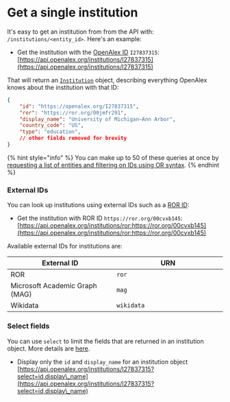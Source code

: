 # Get a single institution

It's easy to get an institution from from the API with: `/institutions/<entity_id>`. Here's an example:

* Get the institution with the [OpenAlex ID](./#the-openalex-id) `I27837315`:\
  [https://api.openalex.org/institutions/I27837315](https://api.openalex.org/institutions/I27837315)

That will return an [`Institution`](broken-reference) object, describing everything OpenAlex knows about the institution with that ID:

```json
{
    "id": "https://openalex.org/I27837315",
    "ror": "https://ror.org/00jmfr291",
    "display_name": "University of Michigan–Ann Arbor",
    "country_code": "US",
    "type": "education",
    // other fields removed for brevity
}
```

{% hint style="info" %}
You can make up to 50 of these queries at once by [requesting a list of entities and filtering on IDs using OR syntax](broken-reference).
{% endhint %}

### External IDs

You can look up institutions using external IDs such as a [ROR ID](https://ror.org/):

* Get the institution with ROR ID `https://ror.org/00cvxb145`:\
  [https://api.openalex.org/institutions/ror:https://ror.org/00cvxb145](https://api.openalex.org/institutions/ror:https://ror.org/00cvxb145)

Available external IDs for institutions are:

<table><thead><tr><th width="388.6666666666667">External ID</th><th width="416">URN</th></tr></thead><tbody><tr><td>ROR</td><td><code>ror</code></td></tr><tr><td>Microsoft Academic Graph (MAG)</td><td><code>mag</code></td></tr><tr><td>Wikidata</td><td><code>wikidata</code></td></tr></tbody></table>

### Select fields

You can use `select` to limit the fields that are returned in an institution object. More details are [here](../get-lists-of-entities/select-fields.md).

* Display only the `id` and `display_name` for an institution object\
  [https://api.openalex.org/institutions/I27837315?select=id,display\_name](https://api.openalex.org/institutions/I27837315?select=id,display\_name)
